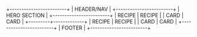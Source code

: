 +------------------------+
| HEADER/NAV |
+------------------------+
| HERO SECTION |
+------------------------+
| RECIPE | RECIPE |
| CARD | CARD |
+---------+-------------+
| RECIPE | RECIPE |
| CARD | CARD |
+------------------------+
| FOOTER |
+------------------------+
